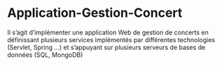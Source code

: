 # Application-Gestion-Concert
Il s’agit d’implémenter une application Web de gestion de concerts en définissant plusieurs services implémentés par différentes technologies (Servlet, Spring …) et s’appuyant sur plusieurs serveurs de bases de données (SQL, MongoDB)
